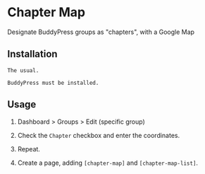 Chapter Map
===========

Designate BuddyPress groups as "chapters", with a Google Map

Installation
------------

    The usual.

    BuddyPress must be installed.

Usage
-----

1. Dashboard > Groups > Edit (specific group)

2. Check the `Chapter` checkbox and enter the coordinates.

3. Repeat.

4. Create a page, adding `[chapter-map]` and `[chapter-map-list]`.
